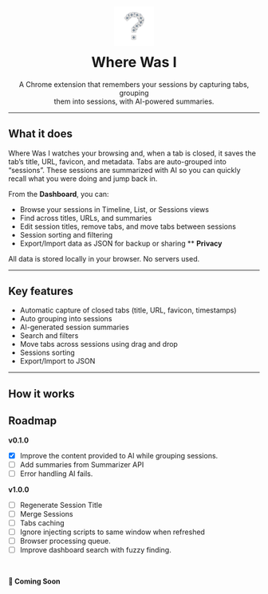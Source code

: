 <div align="center" style="margin-top: 30px">
    <img src="./assets/logo.png" alt="Logo" width="80" />
    <h1 style="margin-top: 12px;">Where Was I</h1>
    <p>
        A Chrome extension that remembers your sessions by capturing tabs, grouping<br/> them into sessions, with AI-powered summaries.
    </p>
</div>

---

<!-- Short Demo Video -->

## What it does

Where Was I watches your browsing and, when a tab is closed, it saves the tab’s title, URL, favicon, and metadata. Tabs are auto-grouped into “sessions”. These sessions are summarized with AI so you can quickly recall what you were doing and jump back in.

From the **Dashboard**, you can:

- Browse your sessions in Timeline, List, or Sessions views
- Find across titles, URLs, and summaries
- Edit session titles, remove tabs, and move tabs between sessions
- Session sorting and filtering
- Export/Import data as JSON for backup or sharing
**
**Privacy**

All data is stored locally in your browser. No servers used.

---

## Key features

- Automatic capture of closed tabs (title, URL, favicon, timestamps)
- Auto grouping into sessions
- AI-generated session summaries
- Search and filters
- Move tabs across sessions using drag and drop
- Sessions sorting
- Export/Import to JSON

---

## How it works

<!-- Installation -->

<!-- Technical Details -->

<!-- Contributing and Project Structure -->

<!-- Motivation -->

<!-- Image Gallery -->

## Roadmap

**v0.1.0**

- [x] Improve the content provided to AI while grouping sessions.
- [ ] Add summaries from Summarizer API
- [ ] Error handling AI fails.

**v1.0.0**
- [ ] Regenerate Session Title
- [ ] Merge Sessions
- [ ] Tabs caching
- [ ] Ignore injecting scripts to same window when refreshed
- [ ] Browser processing queue.
- [ ] Improve dashboard search with fuzzy finding.

<br>

**🚀 Coming Soon**
